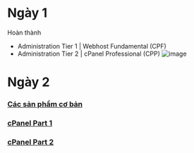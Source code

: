 
# Ngày 1
Hoàn thành 
- Administration Tier 1 | Webhost Fundamental (CPF)
- Administration Tier 2 | cPanel Professional (CPP)
![image](https://github.com/user-attachments/assets/5b593f6c-8a8c-4500-9e13-b53ee3984094)


# Ngày 2
### [Các sản phẩm cơ bản](https://github.com/TRI4548/Vietnix/blob/main/KienThuc/SanPhamCoBan.md#c%C3%A1c-s%E1%BA%A3n-ph%E1%BA%A9m-c%C6%A1-b%E1%BA%A3n)
### [cPanel Part 1](https://github.com/TRI4548/Vietnix/blob/main/KienThuc/cPanel_Part1.md)
### [cPanel Part 2](https://github.com/TRI4548/Vietnix/blob/main/KienThuc/cPanel_Part%202.md)
